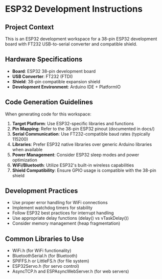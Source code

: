 # ESP32 Development Instructions

<!-- Use this file to provide workspace-specific custom instructions to Copilot. For more details, visit https://code.visualstudio.com/docs/copilot/copilot-customization#_use-a-githubcopilotinstructionsmd-file -->

## Project Context

This is an ESP32 development workspace for a 38-pin ESP32 development board with FT232 USB-to-serial converter and compatible shield.

## Hardware Specifications

- **Board**: ESP32 38-pin development board
- **USB Converter**: FT232 (FTDI)
- **Shield**: 38-pin compatible expansion shield
- **Development Environment**: Arduino IDE + PlatformIO

## Code Generation Guidelines

When generating code for this workspace:

1. **Target Platform**: Use ESP32-specific libraries and functions
2. **Pin Mapping**: Refer to the 38-pin ESP32 pinout (documented in docs/)
3. **Serial Communication**: Use FT232-compatible baud rates (typically 115200)
4. **Libraries**: Prefer ESP32 native libraries over generic Arduino libraries when available
5. **Power Management**: Consider ESP32 sleep modes and power optimization
6. **WiFi/Bluetooth**: Utilize ESP32's built-in wireless capabilities
7. **Shield Compatibility**: Ensure GPIO usage is compatible with the 38-pin shield

## Development Practices

- Use proper error handling for WiFi connections
- Implement watchdog timers for stability
- Follow ESP32 best practices for interrupt handling
- Use appropriate delay functions (delay() vs vTaskDelay())
- Consider memory management (heap fragmentation)

## Common Libraries to Use

- WiFi.h (for WiFi functionality)
- BluetoothSerial.h (for Bluetooth)
- SPIFFS.h or LittleFS.h (for file system)
- ESP32Servo.h (for servo control)
- AsyncTCP.h and ESPAsyncWebServer.h (for web servers)
